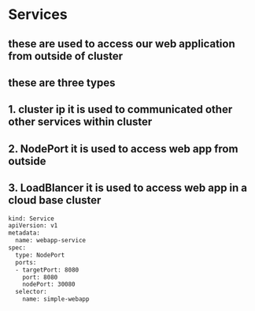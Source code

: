 # Services
## these are used to access our web application from outside of cluster
## these are three types
## 1. cluster ip it is used to communicated other other services within cluster
## 2. NodePort it is used to access web app from outside
## 3. LoadBlancer it is used to access web app in a cloud base cluster
```bash
kind: Service
apiVersion: v1
metadata:
  name: webapp-service
spec:
  type: NodePort
  ports:
  - targetPort: 8080
    port: 8080
    nodePort: 30080
  selector:
    name: simple-webapp
    
```